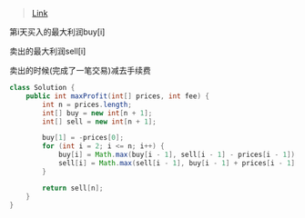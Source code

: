 > [Link](https://leetcode-cn.com/problems/best-time-to-buy-and-sell-stock-with-transaction-fee/)


第i天买入的最大利润buy[i]

卖出的最大利润sell[i]

卖出的时候(完成了一笔交易)减去手续费

```java
class Solution {
    public int maxProfit(int[] prices, int fee) {
        int n = prices.length;
        int[] buy = new int[n + 1];
        int[] sell = new int[n + 1];

        buy[1] = -prices[0];
        for (int i = 2; i <= n; i++) {
            buy[i] = Math.max(buy[i - 1], sell[i - 1] - prices[i - 1]);
            sell[i] = Math.max(sell[i - 1], buy[i - 1] + prices[i - 1] - fee);
        }

        return sell[n];
    }
}
```